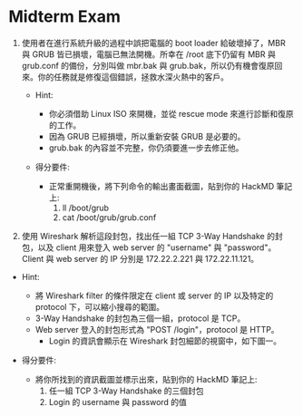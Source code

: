 # Midterm Exam

1. 使用者在進行系統升級的過程中誤把電腦的 boot loader 給破壞掉了，MBR 與 GRUB 皆已損壞，電腦已無法開機。所幸在 /root 底下仍留有 MBR 與 grub.conf 的備份，分別叫做 mbr.bak 與 grub.bak，所以仍有機會復原回來。你的任務就是修復這個錯誤，拯救水深火熱中的客戶。
   
   - Hint:
     - 你必須借助 Linux ISO 來開機，並從 rescue mode 來進行診斷和復原的工作。
     - 因為 GRUB 已經損壞，所以重新安裝 GRUB 是必要的。
     - grub.bak 的內容並不完整，你仍須要進一步去修正他。

   - 得分要件:
     - 正常重開機後，將下列命令的輸出畫面截圖，貼到你的 HackMD 筆記上:
       1. ll /boot/grub
       2. cat /boot/grub/grub.conf
   
2. 使用 Wireshark 解析這段封包，找出任一組 TCP 3-Way Handshake 的封包，以及 client 用來登入 web server 的 "username" 與 "password"。Client 與 web server 的 IP 分別是 172.22.2.221 與 172.22.11.121。

  - Hint:
    - 將 Wireshark filter 的條件限定在 client 或 server 的 IP 以及特定的 protocol 下，可以縮小搜尋的範圍。
    - 3-Way Handshake 的封包為三個一組，protocol 是 TCP。
    - Web server 登入的封包形式為 "POST /login"，protocol 是 HTTP。
      - Login 的資訊會顯示在 Wireshark 封包細節的視窗中，如下圖一。

  - 得分要件:
    - 將你所找到的資訊截圖並標示出來，貼到你的 HackMD 筆記上:
      1.  任一組 TCP 3-Way Handshake 的三個封包
      2.  Login 的 username 與 password 的值


